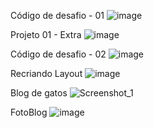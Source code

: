 Código de desafio - 01
![image](https://github.com/LucasRomani/projeto-01-rocketseat/assets/108637297/ce6edaa8-205f-46c0-af6e-38bc6d8455c7)

Projeto 01 - Extra
![image](https://github.com/LucasRomani/projeto-01-rocketseat/assets/108637297/f51c1cd1-d029-4d23-b29c-4fbb0f674f97)

Código de desafio - 02
![image](https://github.com/LucasRomani/projeto-01-rocketseat/assets/108637297/b8cc55fe-9c3d-4174-b748-0ba08d067801)

Recriando Layout
![image](https://github.com/LucasRomani/projeto-01-rocketseat/assets/108637297/1bd77da2-0eb5-4c5b-8c0b-bf2df01483d4)

Blog de gatos
![Screenshot_1](https://github.com/LucasRomani/projeto-01-rocketseat/assets/108637297/f984da35-d00d-43ee-a89a-a58c44084fc6)

FotoBlog
![image](https://github.com/LucasRomani/projeto-01-rocketseat/assets/108637297/feb4f3a0-453d-41a0-8525-f25ebdb028d4)
